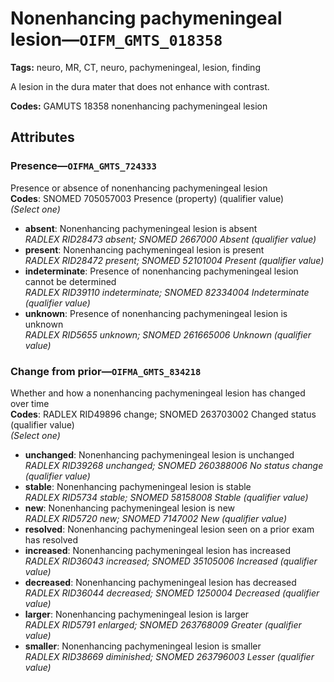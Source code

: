 # Nonenhancing pachymeningeal lesion—`OIFM_GMTS_018358`

**Tags:** neuro, MR, CT, neuro, pachymeningeal, lesion, finding

A lesion in the dura mater that does not enhance with contrast.

**Codes:** GAMUTS 18358 nonenhancing pachymeningeal lesion

## Attributes

### Presence—`OIFMA_GMTS_724333`

Presence or absence of nonenhancing pachymeningeal lesion  
**Codes**: SNOMED 705057003 Presence (property) (qualifier value)  
*(Select one)*

- **absent**: Nonenhancing pachymeningeal lesion is absent  
_RADLEX RID28473 absent; SNOMED 2667000 Absent (qualifier value)_
- **present**: Nonenhancing pachymeningeal lesion is present  
_RADLEX RID28472 present; SNOMED 52101004 Present (qualifier value)_
- **indeterminate**: Presence of nonenhancing pachymeningeal lesion cannot be determined  
_RADLEX RID39110 indeterminate; SNOMED 82334004 Indeterminate (qualifier value)_
- **unknown**: Presence of nonenhancing pachymeningeal lesion is unknown  
_RADLEX RID5655 unknown; SNOMED 261665006 Unknown (qualifier value)_

### Change from prior—`OIFMA_GMTS_834218`

Whether and how a nonenhancing pachymeningeal lesion has changed over time  
**Codes**: RADLEX RID49896 change; SNOMED 263703002 Changed status (qualifier value)  
*(Select one)*

- **unchanged**: Nonenhancing pachymeningeal lesion is unchanged  
_RADLEX RID39268 unchanged; SNOMED 260388006 No status change (qualifier value)_
- **stable**: Nonenhancing pachymeningeal lesion is stable  
_RADLEX RID5734 stable; SNOMED 58158008 Stable (qualifier value)_
- **new**: Nonenhancing pachymeningeal lesion is new  
_RADLEX RID5720 new; SNOMED 7147002 New (qualifier value)_
- **resolved**: Nonenhancing pachymeningeal lesion seen on a prior exam has resolved  
- **increased**: Nonenhancing pachymeningeal lesion has increased  
_RADLEX RID36043 increased; SNOMED 35105006 Increased (qualifier value)_
- **decreased**: Nonenhancing pachymeningeal lesion has decreased  
_RADLEX RID36044 decreased; SNOMED 1250004 Decreased (qualifier value)_
- **larger**: Nonenhancing pachymeningeal lesion is larger  
_RADLEX RID5791 enlarged; SNOMED 263768009 Greater (qualifier value)_
- **smaller**: Nonenhancing pachymeningeal lesion is smaller  
_RADLEX RID38669 diminished; SNOMED 263796003 Lesser (qualifier value)_